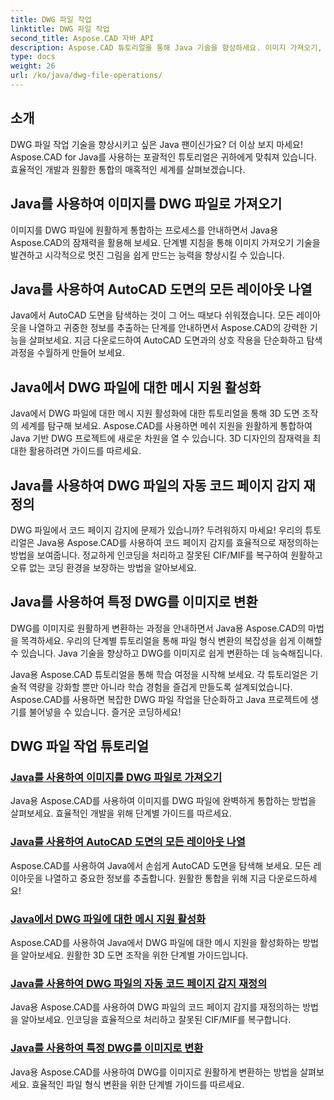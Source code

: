```yaml
---
title: DWG 파일 작업
linktitle: DWG 파일 작업
second_title: Aspose.CAD 자바 API
description: Aspose.CAD 튜토리얼을 통해 Java 기술을 향상하세요. 이미지 가져오기, 레이아웃 목록, 메시 지원, 코드 페이지 재정의 및 DWG에서 이미지로 쉽게 변환하는 방법을 알아보세요.
type: docs
weight: 26
url: /ko/java/dwg-file-operations/
---
```

## 소개

DWG 파일 작업 기술을 향상시키고 싶은 Java 팬이신가요? 더 이상 보지 마세요! Aspose.CAD for Java를 사용하는 포괄적인 튜토리얼은 귀하에게 맞춰져 있습니다. 효율적인 개발과 원활한 통합의 매혹적인 세계를 살펴보겠습니다.

## Java를 사용하여 이미지를 DWG 파일로 가져오기

이미지를 DWG 파일에 원활하게 통합하는 프로세스를 안내하면서 Java용 Aspose.CAD의 잠재력을 활용해 보세요. 단계별 지침을 통해 이미지 가져오기 기술을 발견하고 시각적으로 멋진 그림을 쉽게 만드는 능력을 향상시킬 수 있습니다.

## Java를 사용하여 AutoCAD 도면의 모든 레이아웃 나열

Java에서 AutoCAD 도면을 탐색하는 것이 그 어느 때보다 쉬워졌습니다. 모든 레이아웃을 나열하고 귀중한 정보를 추출하는 단계를 안내하면서 Aspose.CAD의 강력한 기능을 살펴보세요. 지금 다운로드하여 AutoCAD 도면과의 상호 작용을 단순화하고 탐색 과정을 수월하게 만들어 보세요.

## Java에서 DWG 파일에 대한 메시 지원 활성화

Java에서 DWG 파일에 대한 메시 지원 활성화에 대한 튜토리얼을 통해 3D 도면 조작의 세계를 탐구해 보세요. Aspose.CAD를 사용하면 메쉬 지원을 원활하게 통합하여 Java 기반 DWG 프로젝트에 새로운 차원을 열 수 있습니다. 3D 디자인의 잠재력을 최대한 활용하려면 가이드를 따르세요.

## Java를 사용하여 DWG 파일의 자동 코드 페이지 감지 재정의

DWG 파일에서 코드 페이지 감지에 문제가 있습니까? 두려워하지 마세요! 우리의 튜토리얼은 Java용 Aspose.CAD를 사용하여 코드 페이지 감지를 효율적으로 재정의하는 방법을 보여줍니다. 정교하게 인코딩을 처리하고 잘못된 CIF/MIF를 복구하여 원활하고 오류 없는 코딩 환경을 보장하는 방법을 알아보세요.

## Java를 사용하여 특정 DWG를 이미지로 변환

DWG를 이미지로 원활하게 변환하는 과정을 안내하면서 Java용 Aspose.CAD의 마법을 목격하세요. 우리의 단계별 튜토리얼을 통해 파일 형식 변환의 복잡성을 쉽게 이해할 수 있습니다. Java 기술을 향상하고 DWG를 이미지로 쉽게 변환하는 데 능숙해집니다.

Java용 Aspose.CAD 튜토리얼을 통해 학습 여정을 시작해 보세요. 각 튜토리얼은 기술적 역량을 강화할 뿐만 아니라 학습 경험을 즐겁게 만들도록 설계되었습니다. Aspose.CAD를 사용하면 복잡한 DWG 파일 작업을 단순화하고 Java 프로젝트에 생기를 불어넣을 수 있습니다. 즐거운 코딩하세요!

## DWG 파일 작업 튜토리얼
### [Java를 사용하여 이미지를 DWG 파일로 가져오기](./import-image-to-dwg/)
Java용 Aspose.CAD를 사용하여 이미지를 DWG 파일에 완벽하게 통합하는 방법을 살펴보세요. 효율적인 개발을 위해 단계별 가이드를 따르세요.
### [Java를 사용하여 AutoCAD 도면의 모든 레이아웃 나열](./list-all-layouts/)
Aspose.CAD를 사용하여 Java에서 손쉽게 AutoCAD 도면을 탐색해 보세요. 모든 레이아웃을 나열하고 중요한 정보를 추출합니다. 원활한 통합을 위해 지금 다운로드하세요!
### [Java에서 DWG 파일에 대한 메시 지원 활성화](./mesh-support-for-dwg/)
Aspose.CAD를 사용하여 Java에서 DWG 파일에 대한 메시 지원을 활성화하는 방법을 알아보세요. 원활한 3D 도면 조작을 위한 단계별 가이드입니다.
### [Java를 사용하여 DWG 파일의 자동 코드 페이지 감지 재정의](./override-code-page-detection/)
Java용 Aspose.CAD를 사용하여 DWG 파일의 코드 페이지 감지를 재정의하는 방법을 알아보세요. 인코딩을 효율적으로 처리하고 잘못된 CIF/MIF를 복구합니다.
### [Java를 사용하여 특정 DWG를 이미지로 변환](./convert-dwg-to-image/)
Java용 Aspose.CAD를 사용하여 DWG를 이미지로 원활하게 변환하는 방법을 살펴보세요. 효율적인 파일 형식 변환을 위한 단계별 가이드를 따르세요.
